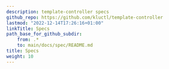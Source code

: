 ```yaml
---
description: template-controller specs
github_repo: https://github.com/kluctl/template-controller
lastmod: "2022-12-14T17:26:16+01:00"
linkTitle: Specs
path_base_for_github_subdir:
    from: .*
    to: main/docs/spec/README.md
title: Specs
weight: 10
---
```



